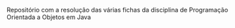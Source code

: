 Repositório com a resolução das várias fichas da disciplina de Programação Orientada a Objetos em Java
